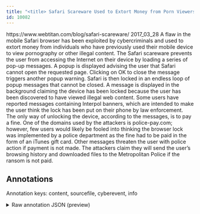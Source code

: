 ```yaml
---
title: "<title> Safari Scareware Used to Extort Money from Porn Viewers  </title>"
id: 10082
---
```


<title> Safari Scareware Used to Extort Money from Porn Viewers  </title>
<source> https://www.webtitan.com/blog/safari-scareware/ </source>
<date> 2017_03_28 </date>
<text>
A flaw in the mobile Safari browser has been exploited by cybercriminals and used to extort money from individuals who have previously used their mobile device to view pornography or other illegal content. The Safari scareware prevents the user from accessing the Internet on their device by loading a series of pop-up messages.
A popup is displayed advising the user that Safari cannot open the requested page. Clicking on OK to close the message triggers another popup warning. Safari is then locked in an endless loop of popup messages that cannot be closed.
A message is displayed in the background claiming the device has been locked because the user has been discovered to have viewed illegal web content. Some users have reported messages containing Interpol banners, which are intended to make the user think the lock has been put on their phone by law enforcement. The only way of unlocking the device, according to the messages, is to pay a fine.
One of the domains used by the attackers is police-pay.com; however, few users would likely be fooled into thinking the browser lock was implemented by a police department as the fine had to be paid in the form of an iTunes gift card.
Other messages threaten the user with police action if payment is not made. The attackers claim they will send the user’s browsing history and downloaded files to the Metropolitan Police if the ransom is not paid.
</text>



## Annotations

Annotation keys: content, sourcefile, cyberevent, info

<details>
<summary>Raw annotation JSON (preview)</summary>

```json
{
  "content": "A flaw in the mobile Safari browser has been exploited by cybercriminals and used to extort money from individuals who have previously used their mobile device to view pornography or other illegal content. The Safari scareware prevents the user from accessing the Internet on their device by loading a series of pop-up messages. A popup is displayed advising the user that Safari cannot open the requested page. Clicking on OK to close the message triggers another popup warning. Safari is then locked in an endless loop of popup messages that cannot be closed. A message is displayed in the background claiming the device has been locked because the user has been discovered to have viewed illegal web content. Some users have reported messages containing Interpol banners, which are intended to make the user think the lock has been put on their phone by law enforcement. The only way of unlocking the device, according to the messages, is to pay a fine. One of the domains used by the attackers is police-pay.com; however, few users would likely be fooled into thinking the browser lock was implemented by a police department as the fine had to be paid in the form of an iTunes gift card. Other messages threaten the user with police action if payment is not made. The attackers claim they will send the user\u2019s browsing history and downloaded files to the Metropolitan Police if the ransom is not paid.",
  "sourcefile": "10082.txt",
  "cyberevent": {
    "hopper": [
      {
        "index": 0,
        "relation": "Same",
        "events": [
          {
            "index": "E3",
            "type": "Attack",
            "realis": "Other",
            "nugget": {
              "startOffset": 1247,
              "index": "T9",
              "endOffset": 1266,
              "text": "payment is not made"
            },
            "argument": [
              {
                "index": "T10",
                "text": "threaten the user with police action",
                "endOffset": 1243,
                "role": {
                  "CAPEC-Meta": "Action Spoofing",
                  "type": "Attack-Pattern",
                  "confidence": 0.9111183285713196
                },
                "startOffset": 1207,
                "type": "Capabilities"
              },
              {
                "index": "T16",
                "text": "messages",
                "endOffset": 1206,
                "role": {
                  "type": "Tool"
                },
                "startOffset": 1198,
                "type": "File"
              }
            ],
            "subtype": "Ransom"
          },
          {
            "index": "E4",
            "type": "Attack",
            "realis": "Other",
            "nugget": {
              "startOffset": 1382,
              "index": "T11",
              "endOffset": 1404,
              "text": "the ransom is not paid"
            },
            "argument": [
              {
                "index": "T12",
                "text": "The attackers",
                "endOffset": 1281,
                "role": {
                  "type": "Attacker"
                },
                "startOffset": 1268,
                "type": "Person"
              }
            ],
            "subtype": "Ransom"
          }
        ]
      },
      {
        "index": 1,
        "events": [
          {
            "index": "E2",
            "type": "Attack",
            "realis": "Actual",
            "nugget": {
              "startOffset": 1049,
              "index": "T5",
              "endOffset": 1058,
              "text": "be fooled"
            },
            "argument": [
              {
                "index": "T6",
                "text": "a police department",
                "endOffset": 1128,
                "role": {
                  "type": "Trusted-Entity"
                },
                "startOffset": 1109,
                "type": "Organization"
              },
              {
   
```
</details>
